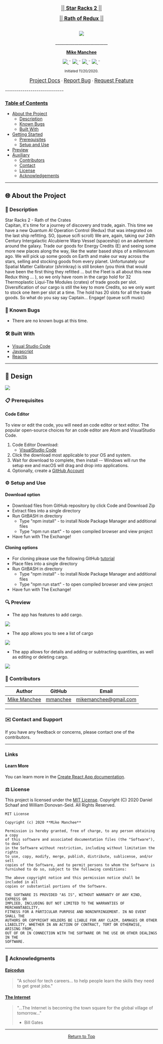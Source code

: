 <br>
<p align="center">
  <u><big>|| <b>Star Racks 2</b> ||</big></u>
</p>
<p align="center">
  <u><big>|| <b>Rath of Redux</b> ||</big></u>
</p>
<p align="center">
    <!-- Project Avatar/Logo -->
    <br>
     <a href="https://mmanchee.github.io/StarRacks2/">
        <img src="./src/img/StarRacks2Logo.png">
    </a>
    <p align="center">
      ___________________________
    </p>
    <!-- GitHub Link -->
    <p align="center">
        <a href="https://github.com/mmanchee">
            <strong>Mike Manchee</strong>
        </a>
    </p>
    <!-- Project Shields -->
    <p align="center">
        <a href="https://github.com/mmanchee/StarRacks2.1/graphs/contributors">
            <img src="https://img.shields.io/github/contributors/mmanchee/StarRacks2.1.svg?style=plastic">
        </a>
        ¨
        <a href="https://github.com/mmanchee/StarRacks2.1/stargazers">
            <img src="https://img.shields.io/github/stars/mmanchee/StarRacks2.1.svg?color=yellow&style=plastic">
        </a>
        ¨
        <a href="https://github.com/mmanchee/StarRacks2.1/issues">
            <img src="https://img.shields.io/github/issues/mmanchee/StarRacks2.1?style=plastic">
        </a>
        ¨
        <a href="https://github.com/mmanchee/StarRacks2.1/blob/master/LICENSE.txt">
            <img src="https://img.shields.io/github/license/mmanchee/StarRacks2.1?color=orange&style=plastic">
        </a>
        ¨
    </p>
</p>
<p align="center">
  <small>Initiated 11/20/2020.</small>
</p>

<!-- Project Links -->
<p align="center">
    <a href="https://github.com/mmanchee/StarRacks2.1"><big>Project Docs</big></a> ·
    <a href="https://github.com/mmanchee/StarRacks2.1/issues"><big>Report Bug</big></a> ·
    <a href="https://github.com/mmanchee/StarRacks2.1/issues"><big>Request Feature</big></a>
</p>
------------------------------

### <u>Table of Contents</u>
* <a href="#🌐-about-the-project">About the Project</a>
    * <a href="#📖-description">Description</a>
    * <a href="#🦠-known-bugs">Known Bugs</a>
    * <a href="#🛠-built-with">Built With</a>
* <a href="#🏁-getting-started">Getting Started</a>
    * <a href="#📋-prerequisites">Prerequisites</a>
    * <a href="#⚙️-setup-and-use">Setup and Use</a>
* <a href="#🔍-preview">Preview</a>
* <a href="#🤝-contributors">Auxiliary</a>
    * <a href="#🤝-contributors">Contributors</a>
    * <a href="#✉️-contact-and-support">Contact</a>
    * <a href="#⚖️-license">License</a>
    * <a href="#🌟-acknowledgements">Acknowledgements</a>
    
------------------------------
## 🌐 About the Project

### 📖 Description
Star Racks 2 - Rath of the Crates<br />
Capitan, it's time for a journey of discovery and trade, again. This time we have a new Quantum AI Operation Control (Redux) that was integrated on the last ship refitting. SO, (queue scifi scroll) We are, again, taking our 24th Century Intergalactic Alcubierre Warp Vessel (spaceship) on an adventure around the galaxy. Trade our goods for Energy Credits (E) and seeing some more new places along the way, like the water based ships of a millennium ago. We will pick up some goods on Earth and make our way across the stars, selling and stocking goods from every planet. Unfortunately our Spatial Matter Calibrator (shrinkray) is still broken (you think that would have been the first thing they refitted ... but the Fleet is all about this new Redux thing ... ), so we only have room in the cargo hold for 32 Thermoplastic Liqui-Tite Modules (crates) of trade goods per slot. Diversification of our cargo is still the key to more Credits, so we only want to stock one item per slot at a time. The hold has 20 slots for all the trade goods. So what do you say say Captain... Engage! (queue scifi music)

<!-- Brainstorm
refactor with redux and tests

 -->
### 🦠 Known Bugs

* There are no known bugs at this time.
### 🛠 Built With
* [Visual Studio Code](https://code.visualstudio.com/)
* [Javascript](https://developer.mozilla.org/en-US/docs/Web/JavaScript)
* [Reactjs](https://reactjs.org/)
<!-- ### 🔍 Preview -->

------------------------------

## 🏁 Design

<a href="https://github.com/mmanchee/StarRacks2.1">
    <img src="./src/img/StarRacks2Dia.png">
</a>

### 📋 Prerequisites

 #### Code Editor

  To view or edit the code, you will need an code editor or text editor. The popular open-source choices for an code editor are Atom and VisualStudio Code.

  1) Code Editor Download:
     * [VisualStudio Code](https://www.npmjs.com/)
  2) Click the download most applicable to your OS and system.
  3) Wait for download to complete, then install -- Windows will run the setup exe and macOS will drag and drop into applications.
  4) Optionally, create a [GitHub Account](https://github.com)

### ⚙️ Setup and Use

  #### Download option
  * Download files from GitHub repository by click Code and Download Zip
  * Extract files into a single directory 
  * Run GitBASH in directory
    * Type "npm install" - to install Node Package Manager and additional files
    * Type "npm run start" - to open compiled browser and view project
  * Have fun with The Exchange!

  #### Cloning options
  * For cloning please use the following GitHub [tutorial](https://docs.github.com/en/enterprise/2.16/user/github/creating-cloning-and-archiving-repositories/cloning-a-repository)
  * Place files into a single directory 
  * Run GitBASH in directory
    * Type "npm install" - to install Node Package Manager and additional files
    * Type "npm run start" - to open compiled browser and view project
  * Have fun with The Exchange!

### 🔍 Preview

* The app has features to add cargo.
<img src="./src/img/CargoForm.png">

* The app allows you to see a list of cargo
<img src="./src/img/CargoList.png">

* The app allows for details and adding or subtracting quantities, as well as editing or deleting cargo.
<img src="./src/img/CargoDetail.png">

### 🤝 Contributors

| Author | GitHub | Email |
|--------|:------:|:-----:|
| [Mike Manchee](https://www.linkedin.com/in/mikemanchee/) | [mmanchee](https://github.com/mmanchee) |  [mikemanchee@gmail.com](mailto:mikemanchee@gmail.com) |

------------------------------

### ✉️ Contact and Support

If you have any feedback or concerns, please contact one of the contributors.

------------------------------

### Links

  #### Learn More

  You can learn more in the [Create React App documentation](https://facebook.github.io/create-react-app/docs/getting-started).

### ⚖️ License

This project is licensed under the [MIT License](https://opensource.org/licenses/MIT). Copyright (C) 2020 Daniel Schaaf and William Donovan-Seid. All Rights Reserved.
```
MIT License

Copyright (c) 2020 **Mike Manchee**

Permission is hereby granted, free of charge, to any person obtaining a copy
of this software and associated documentation files (the "Software"), to deal
in the Software without restriction, including without limitation the rights
to use, copy, modify, merge, publish, distribute, sublicense, and/or sell
copies of the Software, and to permit persons to whom the Software is
furnished to do so, subject to the following conditions:

The above copyright notice and this permission notice shall be included in all
copies or substantial portions of the Software.

THE SOFTWARE IS PROVIDED "AS IS", WITHOUT WARRANTY OF ANY KIND, EXPRESS OR
IMPLIED, INCLUDING BUT NOT LIMITED TO THE WARRANTIES OF MERCHANTABILITY,
FITNESS FOR A PARTICULAR PURPOSE AND NONINFRINGEMENT. IN NO EVENT SHALL THE
AUTHORS OR COPYRIGHT HOLDERS BE LIABLE FOR ANY CLAIM, DAMAGES OR OTHER
LIABILITY, WHETHER IN AN ACTION OF CONTRACT, TORT OR OTHERWISE, ARISING FROM,
OUT OF OR IN CONNECTION WITH THE SOFTWARE OR THE USE OR OTHER DEALINGS IN THE
SOFTWARE.
```

------------------------------

### 🌟 Acknowledgments

#### [Epicodus](https://www.epicodus.com/)
>"A school for tech careers... to help people learn the skills they need to get great jobs."

#### [The Internet](https://lh3.googleusercontent.com/proxy/6QlFHq-RHi9-Jd7pjdpwFdWMTYy5y26LesKZG-TO7rD3ZCh2BESLUzktpd27TAXSiGd19f8B3AxMn5Nbos1g6QCHAQOTrvVsAVnqS7RKSCQLV6s)
> "...The Internet is becoming the town square for the global village of tomorrow..."
> - Bill Gates

------------------------------

<center><a href="#">Return to Top</a></center>